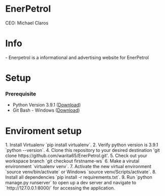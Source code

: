 # EnerPetrol
CEO: Michael Claros
<h1> Info </h1>
- Enerpetrol is a informational and advertising website for EnerPetrol

<h1> Setup </h1>

<h3>Prerequisite</h3>

- Python Version 3.9.1 ([Download](https://www.python.org/downloads/))
- Git Bash - Windows ([Download](https://git-scm.com/downloads)) 

<h1>Enviroment setup</h1>
1. Install Virtualenv `pip install virtualenv`.
2. Verify python version is 3.9.1 `python --version`.
4. Clone this repository to your desired destination 'git clone https://github.com/warita65/EnerPetrol.git'.
5. Check out your workspace branch `git checkout firstname-ws`
6. Make a virutal environment `virtualenv venv`.
7. Activate the new virtual environment `source venv/bin/activate` or Windows `source venv/Scripts/activate`.
8. Install all dependencies `pip install -r requirements.txt`.
9. Run `python manage.py runserver` to open up a dev server and navigate to `http://127.0.0.1:8000/` for accessing the application.
